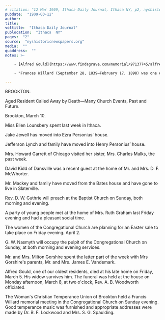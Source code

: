 ```yaml
---
# citation: "12 Mar 1909, Ithaca Daily Journal, Ithaca NY, p2, nyshistoricnewspapers.org."
pubdate:  "1909-03-12"
author: 
title: 
voltitle:  "Ithaca Daily Journal"
publocation:  "Ithaca  NY"
pages:  "2"
source:  "nyshistoricnewspapers.org"
media:  ""
quaddress:  ""
notes: >-
  
    - [Alfred Gould](https://www.findagrave.com/memorial/97137745/alfred-gould) (1831 to 1909). 

    - "Frances Willard (September 28, 1839–February 17, 1898) was one of the best-known and most influential women of her day and headed the Women's Christian Temperance Union from 1879 to 1898. She was also the first dean of women at Northwestern University. Her image appeared on a 1940 postage stamp and she was the first woman represented in Statuary Hall at the U.S. Capitol Building." [Thoughtco.com](https://www.thoughtco.com/frances-willard-biography-3530550). "Willard turned away from a solid career in education to devote herself to the temperance crusade.  For many years she worked for the Temperance Union with no pay, living on money made at speaking engagements.  She was instrumental in the formation of the Prohibition Party, and was later elected president of the National Council of Women, largely for her belief in women's right to vote." [General Commission on Archives and History](http://www.gcah.org/history/biographies/frances-willard).

---
```


BROOKTON. 

Aged Resident Called Away by Death—Many Church Events, Past and Future. 

Brookton, March 10. 

Miss Ellen Lounsbery spent last week in Ithaca. 

Jake Jewell has moved into Ezra Personius’ house. 

Jefferson Lynch and family have moved into Henry Personius’ house. 

Mrs. Howard Garrett of Chicago visited her sister, Mrs. Charles Mulks, the past week. 

David Kidd of Dansville was a recent guest at the home of Mr. and Mrs. D. F. MeWhorter. 

Mr. Mackey and family have moved from the Bates house and have gone to live in Slaterville. 

Rev. D. W. Guthrie will preach at the Baptist Church on Sunday, both morning and evening. 

A party of young people met at the home of Mrs. Ruth Graham last Friday evening and had a pleasant social time. 

The women of the Congregational Church are planning for an Easter sale to take place on Friday evening. April 2. 

G. W. Nasmyth will occupy the pulpit of the Congregational Church on Sunday, at both morning and evening services. 

Mr. and Mrs. Milton Gorshire spent the latter part of the week with Mrs Gorshire's parents, Mr. and Mrs. James E. Vandemark. 

Alfred Gould, one of our oldest residents, died at his late home on Friday, March 5. His widow survives him. The funeral was held at the house on Monday afternoon, March 8, at two o'clock, Rev. A. B. Woodworth officiated. 

The Woman's Christian Temperance Union of Brookton held a Francis Willard memorial meeting in the Congregational Church on Sunday evening. Good temperance music was furnished and appropriate addresses were made by Dr. B. F. Lockwood and Mrs. S. G. Spaulding.
